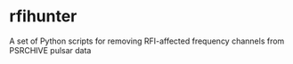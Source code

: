# rfihunter

A set of Python scripts for removing RFI-affected frequency channels from PSRCHIVE pulsar data

